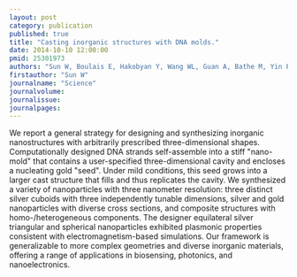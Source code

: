 ```yaml
---
layout: post
category: publication
published: true
title: "Casting inorganic structures with DNA molds."
date: 2014-10-10 12:00:00
pmid: 25301973
authors: "Sun W, Boulais E, Hakobyan Y, Wang WL, Guan A, Bathe M, Yin P"
firstauthor: "Sun W"
journalname: "Science"
journalvolume: 
journalissue: 
journalpages: 
---
```


We report a general strategy for designing and synthesizing inorganic nanostructures with arbitrarily prescribed three-dimensional shapes. Computationally designed DNA strands self-assemble into a stiff &quot;nano-mold&quot; that contains a user-specified three-dimensional cavity and encloses a nucleating gold &quot;seed&quot;. Under mild conditions, this seed grows into a larger cast structure that fills and thus replicates the cavity. We synthesized a variety of nanoparticles with three nanometer resolution: three distinct silver cuboids with three independently tunable dimensions, silver and gold nanoparticles with diverse cross sections, and composite structures with homo-/heterogeneous components. The designer equilateral silver triangular and spherical nanoparticles exhibited plasmonic properties consistent with electromagnetism-based simulations. Our framework is generalizable to more complex geometries and diverse inorganic materials, offering a range of applications in biosensing, photonics, and nanoelectronics.

